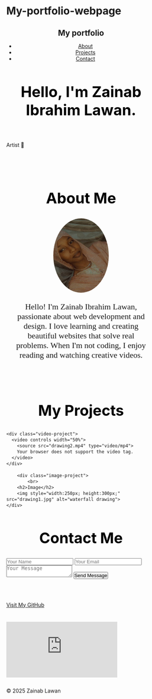 # My-portfolio-webpage
<!DOCTYPE html>
<html lang="en">
<head>
  <meta charset="UTF-8" />
  <meta name="viewport" content="width=device-width, initial-scale=1.0"/>
  <title>Zainab's Portfolio</title>
  <style>
  * {
  margin: 0;
  padding: 0;
  box-sizing: border-box;
}

body {
  font-family: 'Segoe UI', sans-serif;
  background-color: #f2f2f2;
  color: #333;
}

header {
  background-color: #222;
  color: white;
  padding: 15px 0;
}

nav {
  display: flex;
  justify-content: space-between;
  align-items: center;
  width: 90%;
  margin: auto;
}

nav ul {
  list-style: none;
  display: flex;
}

nav ul li {
  margin-left: 20px;
}

nav ul li a {
  color: white;
  text-decoration: none;
}

.hero {
  background-color: gray;
  color: white;
  text-align: center;
  padding: 60px 20px;
}

.about {
  padding: 40px 20px;
  background-color: white;
}

.about-container {
  display: flex;
  align-items: center;
  gap: 20px;
  flex-wrap: wrap;
}

.about-container img {
  max-width: 250px;
  border-radius: 8px;
}

.projects {
  padding: 40px 20px;
  background-color: #eef;
}

.video-project {
  max-width: 600px;
  margin: auto;
  text-align: center;
}

.image-project {
    max-width: 600px;
  margin: auto;
  text-align: center;
}

.contact {
  padding: 40px 20px;
  background-color: #fff;
}

form {
  max-width: 500px;
  margin: auto;
}

form input, form textarea {
  width: 100%;
  margin-bottom: 15px;
  padding: 10px;
}

form button {
  background-color: #0077cc;
  color: white;
  padding: 10px 20px;
  border: none;
  cursor: pointer;
}

footer {
  text-align: center;
  padding: 20px;
  background-color: #222;
  color: white;
}
#about{
    text-align: center;
    margin:0 auto;
    padding:40px 20px ;
    margin-bottom :20px;
    }
#about p {
    margin-bottom: 15px;
    font-size: 22px;
    font-family :fantasy;
}
h2 {
    font-size:40px ;
    text-align: center;
    
    position :relative;
    color: black;
    margin-bottom: 30px;
}
</style>
</head>
<body>
  <header>
    <nav>
      <h1>My portfolio</h1>
      <ul>
        <li><a href="#about">About</a></li>
        <li><a href="#projects">Projects</a></li>
        <li><a href="#contact">Contact</a></li>
      </ul>
    </nav>
  </header>

  <section class="hero">
    <h2>Hello, I'm Zainab Ibrahim Lawan.</h2>
    <br>
    <p>Artist 🎨</p>
  </section>
<div class="about-container">
      
  <section id="about" class="about">
    <h2>About Me</h2>
    <img src="xeexee.jpg" alt="Zainab's photo" style="border-radius: 50%;width:150px; height:200px"/>
      <p>Hello! I'm Zainab Ibrahim Lawan, passionate about web development and design. I love learning and creating beautiful websites that solve real problems. When I'm not coding, I enjoy reading and watching creative videos.</p>
    </div>
  </section>

  <section id="projects" class="projects">
    <h2>My Projects</h2>
    
    <div class="video-project">
      <video controls width="50%">
        <source src="drawing2.mp4" type="video/mp4">
        Your browser does not support the video tag.
      </video>
    </div>
      
        <div class="image-project">
            <br>
        <h2>Image</h2>
        <img style="width:250px; height:300px;" src="drawing1.jpg" alt="waterfall drawing">
    </div>
   
  </section>

  <section id="contact" class="contact">
    <h2>Contact Me</h2>
    <form id="contactForm">
      <input type="text" id="name" placeholder="Your Name" required />
      <input type="email" id="email" placeholder="Your Email" required />
      <textarea id="message" placeholder="Your Message" required></textarea>
      <button style="margin-bottom:30px;"type="submit" class="btn">Send Message</button>
    </form>
    <br>
    <p id="formStatus"></p>
    <a href="https://github.com/yourusername">
      Visit My GitHub</a>
      <br><br>
      <iframe  style="border:0; margin-top:20px;
    margin-bottom:10px; width:250; height:200; loading:lazy;" src="https://www.google.com/maps/embed?pb=!1m18!1m12!1m3!1d3975.927123624878!2d8.527983474259946!3d9.057951290999259!2m3!1f0!2f0!3f0!3m2!1i1024!2i768!4f13.1!3m3!1m2!1s0x1053731bd52d113f%3A0x6f03d313e57b7a92!2sYusuf%20Maitama%20Sule%20University!5e0!3m2!1sen!2sng!4v1681039080466!5m2!1sen!2sng"  referrerpolicy="no-referrer-when-downgrade">
      </iframe>
  </section>

  <footer>
    <p>&copy; 2025 Zainab Lawan</p>
  </footer>

</body>
</html>
